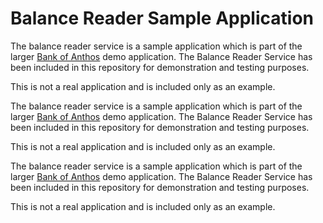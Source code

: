 # Balance Reader Sample Application

The balance reader service is a sample application which is part of the larger [Bank of Anthos](https://github.com/GoogleCloudPlatform/bank-of-anthos) demo application. The Balance Reader Service has been included in this repository for demonstration and testing purposes.

This is not a real application and is included only as an example.

The balance reader service is a sample application which is part of the larger [Bank of Anthos](https://github.com/GoogleCloudPlatform/bank-of-anthos) demo application. The Balance Reader Service has been included in this repository for demonstration and testing purposes.

This is not a real application and is included only as an example.

The balance reader service is a sample application which is part of the larger [Bank of Anthos](https://github.com/GoogleCloudPlatform/bank-of-anthos) demo application. The Balance Reader Service has been included in this repository for demonstration and testing purposes.

This is not a real application and is included only as an example.